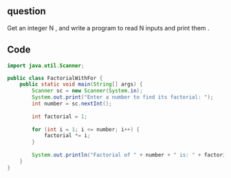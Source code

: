 ## question 
Get an integer N  , and write a program to read N inputs and print them .
## Code
```java
import java.util.Scanner;

public class FactorialWithFor {
    public static void main(String[] args) {
        Scanner sc = new Scanner(System.in);
        System.out.print("Enter a number to find its factorial: ");
        int number = sc.nextInt();
        
        int factorial = 1;
        
        for (int i = 1; i <= number; i++) {
            factorial *= i;
        }
        
        System.out.println("Factorial of " + number + " is: " + factorial);
    }
}
```
